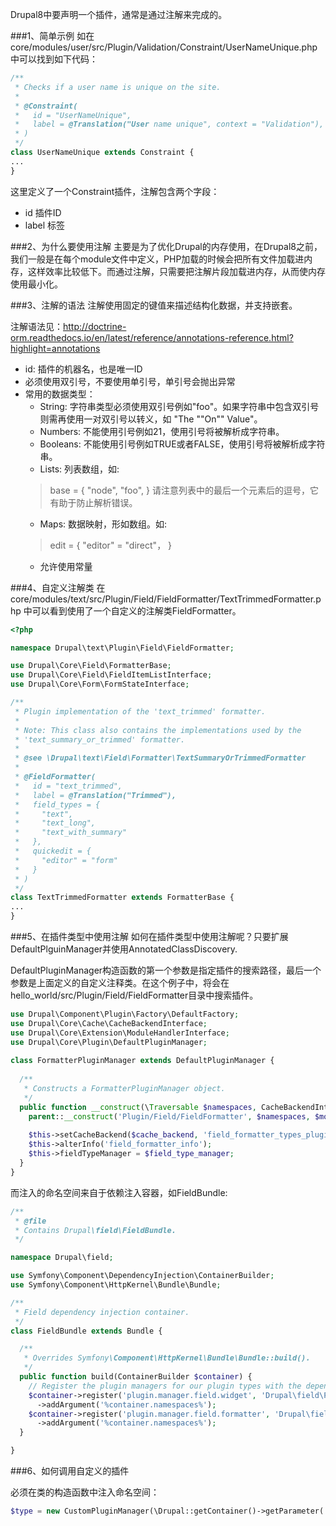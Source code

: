 Drupal8中要声明一个插件，通常是通过注解来完成的。

###1、简单示例
如在core/modules/user/src/Plugin/Validation/Constraint/UserNameUnique.php中可以找到如下代码：

```php
/**
 * Checks if a user name is unique on the site.
 *
 * @Constraint(
 *   id = "UserNameUnique",
 *   label = @Translation("User name unique", context = "Validation"),
 * )
 */
class UserNameUnique extends Constraint {
...
}
```

这里定义了一个Constraint插件，注解包含两个字段：
* id 插件ID
* label 标签

###2、为什么要使用注解
主要是为了优化Drupal的内存使用，在Drupal8之前，我们一般是在每个module文件中定义，PHP加载的时候会把所有文件加载进内存，这样效率比较低下。而通过注解，只需要把注解片段加载进内存，从而使内存使用最小化。

###3、注解的语法
注解使用固定的键值来描述结构化数据，并支持嵌套。

注解语法见：http://doctrine-orm.readthedocs.io/en/latest/reference/annotations-reference.html?highlight=annotations

* id: 插件的机器名，也是唯一ID
* 必须使用双引号，不要使用单引号，单引号会抛出异常
* 常用的数据类型：
   * String: 字符串类型必须使用双引号例如"foo"。如果字符串中包含双引号则需再使用一对双引号以转义，如 "The  ""On""  Value"。
   * Numbers: 不能使用引号例如21，使用引号将被解析成字符串。
   * Booleans: 不能使用引号例如TRUE或者FALSE，使用引号将被解析成字符串。
   * Lists: 列表数组，如:
   > base = {
     "node",
     "foo",
   }
   请注意列表中的最后一个元素后的逗号，它有助于防止解析错误。
   * Maps: 数据映射，形如数组。如:
   > edit = {
      "editor" = "direct"，
   }
   * 允许使用常量
   
###4、自定义注解类
在 core/modules/text/src/Plugin/Field/FieldFormatter/TextTrimmedFormatter.php 中可以看到使用了一个自定义的注解类FieldFormatter。
```php
<?php

namespace Drupal\text\Plugin\Field\FieldFormatter;

use Drupal\Core\Field\FormatterBase;
use Drupal\Core\Field\FieldItemListInterface;
use Drupal\Core\Form\FormStateInterface;

/**
 * Plugin implementation of the 'text_trimmed' formatter.
 *
 * Note: This class also contains the implementations used by the
 * 'text_summary_or_trimmed' formatter.
 *
 * @see \Drupal\text\Field\Formatter\TextSummaryOrTrimmedFormatter
 *
 * @FieldFormatter(
 *   id = "text_trimmed",
 *   label = @Translation("Trimmed"),
 *   field_types = {
 *     "text",
 *     "text_long",
 *     "text_with_summary"
 *   },
 *   quickedit = {
 *     "editor" = "form"
 *   }
 * )
 */
class TextTrimmedFormatter extends FormatterBase {
...
}
```

###5、在插件类型中使用注解
如何在插件类型中使用注解呢？只要扩展DefaultPlguinManager并使用AnnotatedClassDiscovery.

DefaultPluginManager构造函数的第一个参数是指定插件的搜索路径，最后一个参数是上面定义的自定义注释类。在这个例子中，将会在hello_world/src/Plugin/Field/FieldFormatter目录中搜索插件。

```php
use Drupal\Component\Plugin\Factory\DefaultFactory;
use Drupal\Core\Cache\CacheBackendInterface;
use Drupal\Core\Extension\ModuleHandlerInterface;
use Drupal\Core\Plugin\DefaultPluginManager;
  
class FormatterPluginManager extends DefaultPluginManager {
    
  /**
   * Constructs a FormatterPluginManager object.
   */
  public function __construct(\Traversable $namespaces, CacheBackendInterface $cache_backend, ModuleHandlerInterface $module_handler, FieldTypePluginManagerInterface $field_type_manager) {
    parent::__construct('Plugin/Field/FieldFormatter', $namespaces, $module_handler, 'Drupal\Core\Field\FormatterInterface', 'Drupal\Core\Field\Annotation\FieldFormatter');
   
    $this->setCacheBackend($cache_backend, 'field_formatter_types_plugins');
    $this->alterInfo('field_formatter_info');
    $this->fieldTypeManager = $field_type_manager;
  }
}
```

而注入的命名空间来自于依赖注入容器，如FieldBundle:
```php
/**
 * @file
 * Contains Drupal\field\FieldBundle.
 */

namespace Drupal\field;

use Symfony\Component\DependencyInjection\ContainerBuilder;
use Symfony\Component\HttpKernel\Bundle\Bundle;

/**
 * Field dependency injection container.
 */
class FieldBundle extends Bundle {

  /**
   * Overrides Symfony\Component\HttpKernel\Bundle\Bundle::build().
   */
  public function build(ContainerBuilder $container) {
    // Register the plugin managers for our plugin types with the dependency injection container.
    $container->register('plugin.manager.field.widget', 'Drupal\field\Plugin\Type\Widget\WidgetPluginManager')
      ->addArgument('%container.namespaces%');
    $container->register('plugin.manager.field.formatter', 'Drupal\field\Plugin\Type\Formatter\FormatterPluginManager')
      ->addArgument('%container.namespaces%');
  }

}
```

###6、如何调用自定义的插件

必须在类的构造函数中注入命名空间：
```php
$type = new CustomPluginManager(\Drupal::getContainer()->getParameter('container.namespaces'));
```